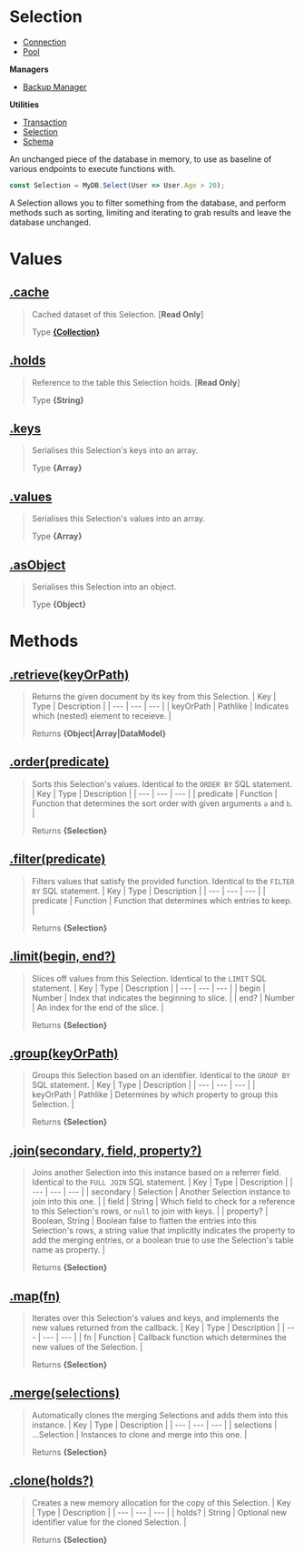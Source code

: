 
# Selection

* [Connection](https://github.com/QSmally/QDB/blob/v4/Documentation/Connection.md)
* [Pool](https://github.com/QSmally/QDB/blob/v4/Documentation/Pool.md)

**Managers**
* [Backup Manager](https://github.com/QSmally/QDB/blob/v4/Documentation/Manager.md)

**Utilities**
* [Transaction](https://github.com/QSmally/QDB/blob/v4/Documentation/Transaction.md)
* [Selection](https://github.com/QSmally/QDB/blob/v4/Documentation/Selection.md)
* [Schema](https://github.com/QSmally/QDB/blob/v4/Documentation/Schema.md)

An unchanged piece of the database in memory, to use as baseline of various endpoints to execute functions with.
```js
const Selection = MyDB.Select(User => User.Age > 20);
```

A Selection allows you to filter something from the database, and perform methods such as sorting, limiting and iterating to grab results and leave the database unchanged.



# Values
## [.cache](https://github.com/QSmally/QDB/blob/v4/lib/Utility/Selection.js#L16)
> Cached dataset of this Selection. [**Read Only**]
>
> Type **[{Collection}](https://github.com/QSmally/Qulity/blob/master/Documentation/Collection.md)**

## [.holds](https://github.com/QSmally/QDB/blob/v4/lib/Utility/Selection.js#L31)
> Reference to the table this Selection holds. [**Read Only**]
>
> Type **{String}**

## [.keys](https://github.com/QSmally/QDB/blob/v4/lib/Utility/Selection.js#L44)
> Serialises this Selection's keys into an array.
>
> Type **{Array}**

## [.values](https://github.com/QSmally/QDB/blob/v4/lib/Utility/Selection.js#L53)
> Serialises this Selection's values into an array.
>
> Type **{Array}**

## [.asObject](https://github.com/QSmally/QDB/blob/v4/lib/Utility/Selection.js#L62)
> Serialises this Selection into an object.
>
> Type **{Object}**

# Methods
## [.retrieve(keyOrPath)](https://github.com/QSmally/QDB/blob/v4/lib/Utility/Selection.js#L72)
> Returns the given document by its key from this Selection.
> | Key | Type | Description |
> | --- | --- | --- |
> | keyOrPath | Pathlike | Indicates which (nested) element to receieve. |
>
> Returns **{Object|Array|DataModel}** 

## [.order(predicate)](https://github.com/QSmally/QDB/blob/v4/lib/Utility/Selection.js#L114)
> Sorts this Selection's values. Identical to the `ORDER BY` SQL statement.
> | Key | Type | Description |
> | --- | --- | --- |
> | predicate | Function | Function that determines the sort order with given arguments `a` and `b`. |
>
> Returns **{Selection}** 

## [.filter(predicate)](https://github.com/QSmally/QDB/blob/v4/lib/Utility/Selection.js#L126)
> Filters values that satisfy the provided function. Identical to the `FILTER BY` SQL statement.
> | Key | Type | Description |
> | --- | --- | --- |
> | predicate | Function | Function that determines which entries to keep. |
>
> Returns **{Selection}** 

## [.limit(begin, end?)](https://github.com/QSmally/QDB/blob/v4/lib/Utility/Selection.js#L144)
> Slices off values from this Selection. Identical to the `LIMIT` SQL statement.
> | Key | Type | Description |
> | --- | --- | --- |
> | begin | Number | Index that indicates the beginning to slice. |
> | end? | Number | An index for the end of the slice. |
>
> Returns **{Selection}** 

## [.group(keyOrPath)](https://github.com/QSmally/QDB/blob/v4/lib/Utility/Selection.js#L167)
> Groups this Selection based on an identifier. Identical to the `GROUP BY` SQL statement.
> | Key | Type | Description |
> | --- | --- | --- |
> | keyOrPath | Pathlike | Determines by which property to group this Selection. |
>
> Returns **{Selection}** 

## [.join(secondary, field, property?)](https://github.com/QSmally/QDB/blob/v4/lib/Utility/Selection.js#L194)
> Joins another Selection into this instance based on a referrer field. Identical to the `FULL JOIN` SQL statement.
> | Key | Type | Description |
> | --- | --- | --- |
> | secondary | Selection | Another Selection instance to join into this one. |
> | field | String | Which field to check for a reference to this Selection's rows, or `null` to join with keys. |
> | property? | Boolean, String | Boolean false to flatten the entries into this Selection's rows, a string value that implicitly indicates the property to add the merging entries, or a boolean true to use the Selection's table name as property. |
>
> Returns **{Selection}** 

## [.map(fn)](https://github.com/QSmally/QDB/blob/v4/lib/Utility/Selection.js#L228)
> Iterates over this Selection's values and keys, and implements the new values returned from the callback.
> | Key | Type | Description |
> | --- | --- | --- |
> | fn | Function | Callback function which determines the new values of the Selection. |
>
> Returns **{Selection}** 

## [.merge(selections)](https://github.com/QSmally/QDB/blob/v4/lib/Utility/Selection.js#L243)
> Automatically clones the merging Selections and adds them into this instance.
> | Key | Type | Description |
> | --- | --- | --- |
> | selections | ...Selection | Instances to clone and merge into this one. |
>
> Returns **{Selection}** 

## [.clone(holds?)](https://github.com/QSmally/QDB/blob/v4/lib/Utility/Selection.js#L258)
> Creates a new memory allocation for the copy of this Selection.
> | Key | Type | Description |
> | --- | --- | --- |
> | holds? | String | Optional new identifier value for the cloned Selection. |
>
> Returns **{Selection}** 
